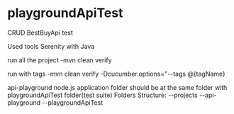 # playgroundApiTest
CRUD BestBuyApi test  

Used tools Serenity with Java

run all the project
-mvn clean verify 

run with tags
-mvn clean verify -Dcucumber.options="--tags @{tagName}

api-playground node.js application folder should be at the same folder with playgroundApiTest folder(test suite)
Folders Structure:
--projects
  --api-playground
  --playgroundApiTest
